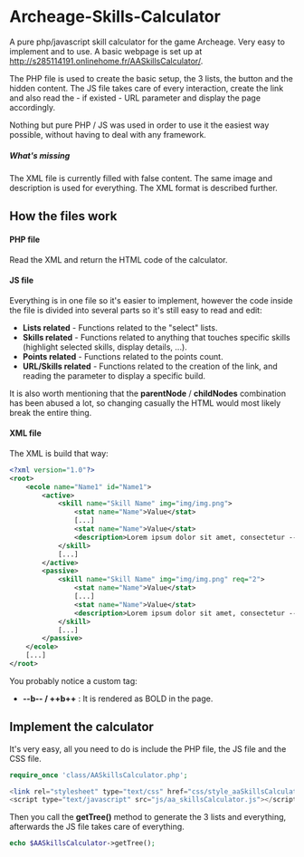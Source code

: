 Archeage-Skills-Calculator
==========================

A pure php/javascript skill calculator for the game Archeage. Very easy to implement and to use.
A basic webpage is set up at http://s285114191.onlinehome.fr/AASkillsCalculator/.

The PHP file is used to create the basic setup, the 3 lists, the button and the hidden content. The JS file takes care of every interaction, create the link and also read the - if existed - URL parameter and display the page accordingly.

Nothing but pure PHP / JS was used in order to use it the easiest way possible, without having to deal with any framework.

##### What's missing #####
The XML file is currently filled with false content. The same image and description is used for everything. The XML format is described further.

## How the files work ##
#### PHP file ####
Read the XML and return the HTML code of the calculator.
#### JS file ####
Everything is in one file so it's easier to implement, however the code inside the file is divided into several parts so it's still easy to read and edit:
* **Lists related** - Functions related to the "select" lists.
* **Skills related** - Functions related to anything that touches specific skills (highlight selected skills, display details, ...).
* **Points related** - Functions related to the points count.
* **URL/Skills related** - Functions related to the creation of the link, and reading the parameter to display a specific build.

It is also worth mentioning that the **parentNode** / **childNodes** combination has been abused a lot, so changing casually the HTML would most likely break the entire thing.

#### XML file ####
The XML is build that way:
```xml
<?xml version="1.0"?>
<root>
	<ecole name="Name1" id="Name1">
		<active>
			<skill name="Skill Name" img="img/img.png">
				<stat name="Name">Value</stat>
				[...]
				<stat name="Name">Value</stat>
				<description>Lorem ipsum dolor sit amet, consectetur --b--adipiscing elit++b++. Phasellus in vehicula tellus, rutrum bibendum leo. Maecenas quis eleifend risus. Vestibulum --b--cursus++b++ leo sed fermentum vulputate..</description>
			</skill>
			[...]
		</active>
		<passive>
			<skill name="Skill Name" img="img/img.png" req="2">
				<stat name="Name">Value</stat>
				[...]
				<stat name="Name">Value</stat>
				<description>Lorem ipsum dolor sit amet, consectetur --b--adipiscing elit++b++. Phasellus in vehicula tellus, rutrum bibendum leo. Maecenas quis eleifend risus. Vestibulum --b--cursus++b++ leo sed fermentum vulputate..</description>
			</skill>
			[...]
		</passive>
	</ecole>
	[...]
</root>
```
You probably notice a custom tag:
* **--b-- / ++b++** : It is rendered as BOLD in the page.

## Implement the calculator ##
It's very easy, all you need to do is include the PHP file, the JS file and the CSS file.
```php
require_once 'class/AASkillsCalculator.php';

<link rel="stylesheet" type="text/css" href="css/style_aaSkillsCalculator.css">
<script type="text/javascript" src="js/aa_skillsCalculator.js"></script>
```
Then you call the **getTree()** method to generate the 3 lists and everything, afterwards the JS file takes care of everything.
```php
echo $AASkillsCalculator->getTree();
```
